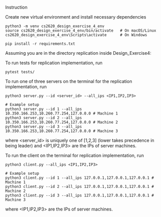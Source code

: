 Instruction

Create new virtual environment and install necessary dependencies
```
python3 -m venv cs2620_design_exercise_4_env
source cs2620_design_exercise_4_env/bin/activate   # On macOS/Linux
cs2620_design_exercise_4_env\Scripts\activate      # On Windows

pip install -r requirements.txt
```

Assuming you are in the directory replication inside Design_Exercise4:

To run tests for replication implementation, run
```
pytest tests/
```

To run one of three servers on the terminal for the replication implementation, run
```
python3 server.py --id <server_id> --all_ips <IP1,IP2,IP3>

# Example setup
python3 server.py --id 1 --all_ips 10.350.166.253,10.260.77.254,127.0.0.0 # Machine 1
python3 server.py --id 2 --all_ips 10.350.166.253,10.260.77.254,127.0.0.0 # Machine 2
python3 server.py --id 3 --all_ips 10.350.166.253,10.260.77.254,127.0.0.0 # Machine 3
```
where <server_id> is uniquely one of [1,2,3] (lower takes precedence in being leader) and <IP1,IP2,IP3> are the IPs of server machines.

To run the client on the terminal for replication implementation, run
```
python3 client.py --all_ips <IP1,IP2,IP3>

# Example setup
python3 client.py --id 1 --all_ips 127.0.0.1,127.0.0.1,127.0.0.1 # Machine 1
python3 client.py --id 2 --all_ips 127.0.0.1,127.0.0.1,127.0.0.1 # Machine 2
python3 client.py --id 3 --all_ips 127.0.0.1,127.0.0.1,127.0.0.1 # Machine 3
```
where <IP1,IP2,IP3> are the IPs of server machines.